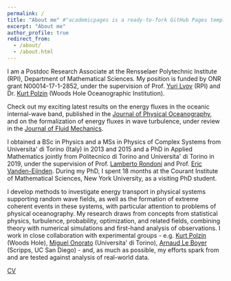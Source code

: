 ```yaml
---
permalink: /
title: "About me" #"academicpages is a ready-to-fork GitHub Pages template for academic personal websites"
excerpt: "About me"
author_profile: true
redirect_from: 
  - /about/
  - /about.html
---
```


I am a Postdoc Research Associate at the Rensselaer Polytechnic Institute (RPI), Department of Mathematical Sciences. My position is funded by ONR grant N00014-17-1-2852, under the supervision of Prof. [Yuri Lvov](http://wave.math.rpi.edu/) (RPI) and Dr. [Kurt Polzin](https://web.whoi.edu/polzin/) (Woods Hole Oceanographic Institution).

Check out my exciting latest results on the energy fluxes in the oceanic internal-wave band, published in the [Journal of Physical Oceanography](https://journals.ametsoc.org/view/journals/phoc/52/4/JPO-D-21-0121.1.xml), and on the formalization of energy fluxes in wave turbulence, under review in the [Journal of Fluid Mechanics](https://arxiv.org/pdf/2205.12899.pdf).

I obtained a BSc in Physics and a MSs in Physics of Complex Systems from Universita' di Torino (Italy) in 2013 and 2015 and a PhD in Applied Mathematics jointly from Politecnico di Torino and Universita' di Torino in 2019, under the supervision of Prof. [Lamberto Rondoni](http://calvino.polito.it/~rondoni/) and Prof. [Eric Vanden-Eijnden](https://wp.nyu.edu/courantinstituteofmathematicalsciences-eve2/). During my PhD, I spent 18 months at the Courant Institute of Mathematical Sciences, New York University, as a visiting PhD student.

I develop methods to investigate energy transport in physical systems supporting random wave fields, as well as the formation of extreme coherent events in these systems, with particular attention to problems of physical oceanography. My research draws from concepts from statistical physics, turbulence, probability, optimization, and related fields, combining theory with numerical simulations and first-hand analysis of observations. I work in close collaboration with experimental groups - e.g. [Kurt Polzin](https://web.whoi.edu/polzin/) (Woods Hole), [Miguel Onorato](http://personalpages.to.infn.it/~onorato/Home.html) (Universita' di Torino), [Arnaud Le Boyer](http://www.mod.ucsd.edu/arnaud-le-boyer) (Scripps, UC San Diego) - and, as much as possible, my efforts spark from and are tested against analysis of real-world data.

[CV](https://giovannidematteis.github.io/files/CV-dematteis-short.pdf)
